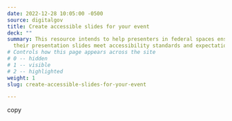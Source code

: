 ```yaml
---
date: 2022-12-28 10:05:00 -0500
source: digitalgov
title: Create accessible slides for your event
deck: ""
summary: This resource intends to help presenters in federal spaces ensure that
  their presentation slides meet accessibility standards and expectations.
# Controls how this page appears across the site
# 0 -- hidden
# 1 -- visible
# 2 -- highlighted
weight: 1
slug: create-accessible-slides-for-your-event

---
```


copy
